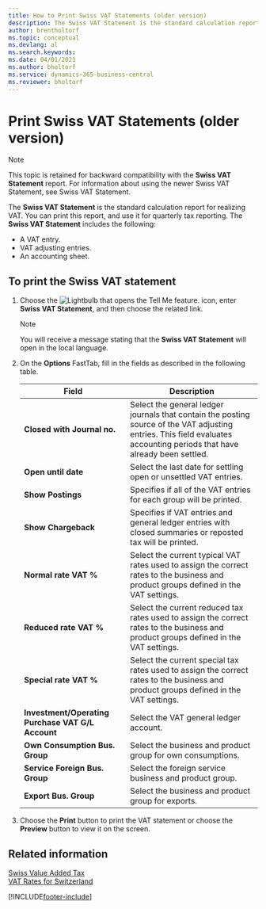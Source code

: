```yaml
---
title: How to Print Swiss VAT Statements (older version)
description: The Swiss VAT Statement is the standard calculation report for realizing VAT. You can print this report, and use it for quarterly tax reporting.
author: brentholtorf
ms.topic: conceptual
ms.devlang: al
ms.search.keywords:
ms.date: 04/01/2021
ms.author: bholtorf
ms.service: dynamics-365-business-central
ms.reviewer: bholtorf
---
```

# Print Swiss VAT Statements (older version)

> [!NOTE]  
>  This topic is retained for backward compatibility with the **Swiss VAT Statement** report. For information about using the newer Swiss VAT Statement, see Swiss VAT Statement.  

The **Swiss VAT Statement** is the standard calculation report for realizing VAT. You can print this report, and use it for quarterly tax reporting. The **Swiss VAT Statement** includes the following:  

- A VAT entry.  
- VAT adjusting entries.  
- An accounting sheet.  

## To print the Swiss VAT statement  

1.  Choose the ![Lightbulb that opens the Tell Me feature.](../../media/ui-search/search_small.png "Tell me what you want to do") icon, enter **Swiss VAT Statement**, and then choose the related link.  

    > [!NOTE]  
    >  You will receive a message stating that the **Swiss VAT Statement** will open in the local language.  

2.  On the **Options** FastTab, fill in the fields as described in the following table.  

    |Field|Description|  
    |---------------------------------|---------------------------------------|  
    |**Closed with Journal no.**|Select the general ledger journals that contain the posting source of the VAT adjusting entries. This field evaluates accounting periods that have already been settled.|  
    |**Open until date**|Select the last date for settling open or unsettled VAT entries.|  
    |**Show Postings**|Specifies if all of the VAT entries for each group will be printed.|  
    |**Show Chargeback**|Specifies if VAT entries and general ledger entries with closed summaries or reposted tax will be printed.|  
    |**Normal rate VAT %**|Select the current typical VAT rates used to assign the correct rates to the business and product groups defined in the VAT settings.|  
    |**Reduced rate VAT %**|Select the current reduced tax rates used to assign the correct rates to the business and product groups defined in the VAT settings.|  
    |**Special rate VAT %**|Select the current special tax rates used to assign the correct rates to the business and product groups defined in the VAT settings.|  
    |**Investment/Operating Purchase VAT G/L Account**|Select the VAT general ledger account.|  
    |**Own Consumption Bus. Group**|Select the business and product group for own consumptions.|  
    |**Service Foreign Bus. Group**|Select the foreign service business and product group.|  
    |**Export Bus. Group**|Select the business and product group for exports.|  

3.  Choose the **Print** button to print the VAT statement or choose the **Preview** button to view it on the screen.  

## Related information  
 [Swiss Value Added Tax](swiss-value-added-tax.md)   
 [VAT Rates for Switzerland](vat-rates-for-switzerland.md)


[!INCLUDE[footer-include](../../includes/footer-banner.md)]